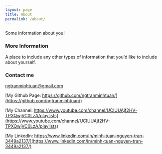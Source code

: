```yaml
---
layout: page
title: About
permalink: /about/
---
```


Some information about you!

### More Information

A place to include any other types of information that you'd like to include about yourself.

### Contact me

[ngtranminhtuan@gmail.com](mailto:ngtranminhtuan@gmail.com)

[My Github Page: https://github.com/ngtranminhtuan/](https://github.com/ngtranminhtuan/)

[My Channel: https://www.youtube.com/channel/UCIUUAjf2HV-TPXQwjVC0LzA/playlists](https://www.youtube.com/channel/UCIUUAjf2HV-TPXQwjVC0LzA/playlists)

[My LinkedIn: https://www.linkedin.com/in/minh-tuan-nguyen-tran-3449a2137/](https://www.linkedin.com/in/minh-tuan-nguyen-tran-3449a2137/)